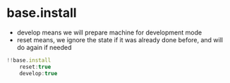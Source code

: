 

# base.install

- develop means we will prepare machine for development mode
- reset means, we ignore the state if it was already done before, and will do again if needed


```js
!!base.install
    reset:true
    develop:true

```

